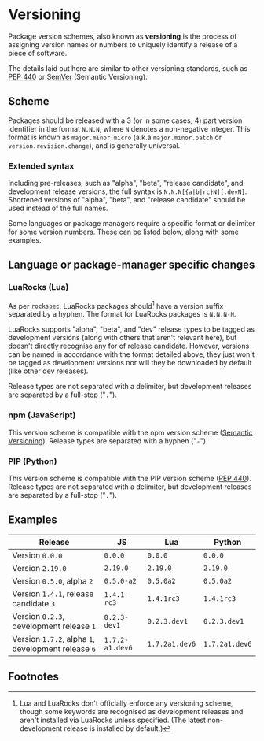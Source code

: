# Versioning
Package version schemes, also known as **versioning** is the process of assigning version names or numbers to uniquely identify a release of a piece of software.

The details laid out here are similar to other versioning standards, such as [PEP 440](https://peps.python.org/pep-0440/) or [SemVer](https://semver.org/) (Semantic Versioning).

## Scheme
Packages should be released with a 3 (or in some cases, 4) part version identifier in the format `N.N.N`, where `N` denotes a non-negative integer. This format is known as `major.minor.micro` (a.k.a `major.minor.patch` or `version.revision.change`), and is generally universal.

### Extended syntax
Including pre-releases, such as "alpha", "beta", "release candidate", and development release versions, the full syntax is `N.N.N[{a|b|rc}N][.devN]`. Shortened versions of "alpha", "beta", and "release candidate" should be used instead of the full names.

Some languages or package managers require a specific format or delimiter for some version numbers. These can be listed below, along with some examples.

## Language or package-manager specific changes

### LuaRocks (Lua)
As per [`rockspec`](https://github.com/luarocks/luarocks/wiki/Rockspec-format), LuaRocks packages should[^1] have a version suffix separated by a hyphen. The format for LuaRocks packages is `N.N.N-N`.

LuaRocks supports "alpha", "beta", and "dev" release types to be tagged as development versions (along with others that aren't relevant here), but doesn't directly recognise any for of release candidate. However, versions can be named in accordance with the format detailed above, they just won't be tagged as development versions nor will they be downloaded by default (like other dev releases).

Release types are not separated with a delimiter, but development releases are separated by a full-stop ("`.`").

### npm (JavaScript)
This version scheme is compatible with the npm version scheme ([Semantic Versioning](https://semver.org/)). Release types are separated with a hyphen ("`-`").

### PIP (Python)
This version scheme is compatible with the PIP version scheme ([PEP 440](https://peps.python.org/pep-0440/)). Release types are not separated with a delimiter, but development releases are separated by a full-stop ("`.`").

## Examples
| Release                                             | JS              | Lua            | Python         |
| --------------------------------------------------- | --------------- | -------------- | -------------- |
| Version `0.0.0`                                     | `0.0.0`         | `0.0.0`        | `0.0.0`        |
| Version `2.19.0`                                    | `2.19.0`        | `2.19.0`       | `2.19.0`       |
| Version `0.5.0`, alpha `2`                          | `0.5.0-a2`      | `0.5.0a2`      | `0.5.0a2`      |
| Version `1.4.1`, release candidate `3`              | `1.4.1-rc3`     | `1.4.1rc3`     | `1.4.1rc3`     |
| Version `0.2.3`, development release `1`            | `0.2.3-dev1`    | `0.2.3.dev1`   | `0.2.3.dev1`   |
| Version `1.7.2`, alpha `1`, development release `6` | `1.7.2-a1.dev6` | `1.7.2a1.dev6` | `1.7.2a1.dev6` |

## Footnotes
[^1]: Lua and LuaRocks don't officially enforce any versioning scheme, though some keywords are recognised as development releases and aren't installed via LuaRocks unless specified. (The latest non-development release is installed by default.)
